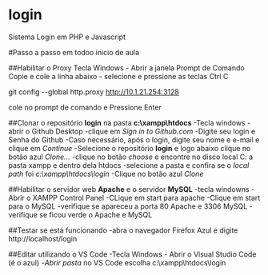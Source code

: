 # login

Sistema Login em PHP e Javascript

#Passo a passo em todoo inicio de aula

##Habilitar o Proxy
 Tecla Windows - Abrir a janela Prompt de Comando
 Copie e cole a linha abaixo - selecione e pressione as teclas Ctrl C

 git config --global http.proxy http://10.1.21.254:3128

 cole no prompt de comando e
 Pressione Enter
 
 ##Clonar o repositório **login** na pasta **c:\xampp\htdocs**
  -Tecla windows - abrir o Github Desktop
  -clique em *Sign in to Github.com*
  -Digite seu login e Senha do Github
  -Caso necessário, após o login, digite seu nome e e-mail e clique em *Continue*
  -Selecione o repositório **login** e logo abaixo clique no botão azul *Clone...*
  -clique no botão *choose* e encontre no disco local C: a pasta xampp e dentro dela htdocs
  -selecione a pasta e confira se o *local path* foi *c:\xampp\htdocs\login*
  -Clique no botão azul *Clone*
 
 ##Habilitar o servidor web **Apache** e o servidor **MySQL**
 -tecla windowns - Abrir o XAMPP Control Panel
 -CLique em start para apache
 -Clique em start para o MySQL
 -verifique se apareceu a porta 80 Apache e 3306 MySQL
 -verifique se ficou verde o Apache e MySQL
 
 ##Testar se está funcionando
 -abra o navegador Firefox Azul e digite http://localhost/login
 
##Editar utilizando o VS Code
-Tecla Windows - Abrir o Visual Studio Code (é o azul)
-*Abrir pasta* no VS Code escolha c:\xampp\htdocs\login

